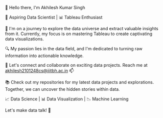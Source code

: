 👋 Hello there, I'm Akhilesh Kumar Singh

🚀 Aspiring Data Scientist | 📊 Tableau Enthusiast

🌱 I'm on a journey to explore the data universe and extract valuable insights from it. Currently, my focus is on mastering Tableau to create captivating data visualizations.

🔍 My passion lies in the data field, and I'm dedicated to turning raw information into actionable knowledge.

💬 Let's connect and collaborate on exciting data projects. Reach me at akhilesh2101248cs@iiitbh.ac.in 📫

📚 Check out my repositories for my latest data projects and explorations. Together, we can uncover the hidden stories within data.

📈 Data Science | 📊 Data Visualization | 📉 Machine Learning

Let's make data talk! 📣
